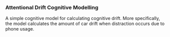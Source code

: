 ### Attentional Drift Cognitive Modelling

A simple cognitive model for calculating cognitive drift. More specifically, the model calculates the amount of car drift when distraction occurs due to phone usage.
